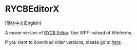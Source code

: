 # RYCBEditorX
\[[简体中文](./README.md)|English\]

A newer version of [RYCB Editor](https://github.com/RYCBStudio/RYCBEditor-Legacy). Use WPF instead of Winforms.

If you want to download older versions, please go to [here](https://github.com/RYCBStudio/RYCBEditor-Legacy/releases).
